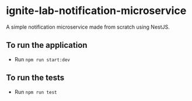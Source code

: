 # ignite-lab-notification-microservice
A simple notification microservice made from scratch using NestJS.
## To run the application
- Run `npm run start:dev`
## To run the tests
- Run `npm run test`
